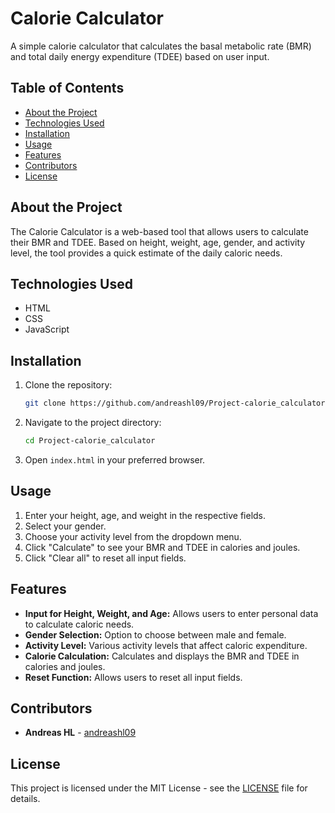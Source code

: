 # Calorie Calculator

A simple calorie calculator that calculates the basal metabolic rate (BMR) and total daily energy expenditure (TDEE) based on user input.

## Table of Contents

- [About the Project](#about-the-project)
- [Technologies Used](#technologies-used)
- [Installation](#installation)
- [Usage](#usage)
- [Features](#features)
- [Contributors](#contributors)
- [License](#license)

## About the Project

The Calorie Calculator is a web-based tool that allows users to calculate their BMR and TDEE. Based on height, weight, age, gender, and activity level, the tool provides a quick estimate of the daily caloric needs.

## Technologies Used

- HTML
- CSS
- JavaScript

## Installation

1. Clone the repository:
    ```bash
    git clone https://github.com/andreashl09/Project-calorie_calculator.git
    ```
2. Navigate to the project directory:
    ```bash
    cd Project-calorie_calculator
    ```
3. Open `index.html` in your preferred browser.

## Usage

1. Enter your height, age, and weight in the respective fields.
2. Select your gender.
3. Choose your activity level from the dropdown menu.
4. Click "Calculate" to see your BMR and TDEE in calories and joules.
5. Click "Clear all" to reset all input fields.

## Features

- **Input for Height, Weight, and Age:** Allows users to enter personal data to calculate caloric needs.
- **Gender Selection:** Option to choose between male and female.
- **Activity Level:** Various activity levels that affect caloric expenditure.
- **Calorie Calculation:** Calculates and displays the BMR and TDEE in calories and joules.
- **Reset Function:** Allows users to reset all input fields.

## Contributors

- **Andreas HL** - [andreashl09](https://github.com/andreashl09)

## License

This project is licensed under the MIT License - see the [LICENSE](LICENSE) file for details.
